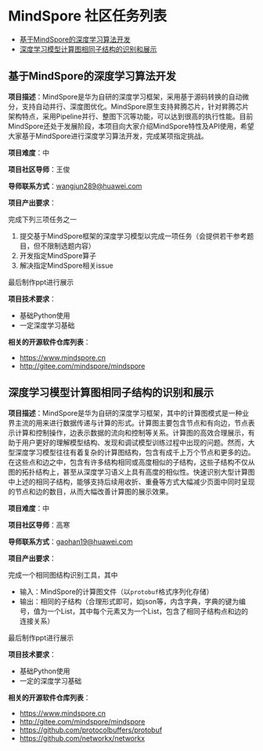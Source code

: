 # MindSpore 社区任务列表

- [基于MindSpore的深度学习算法开发](#基于MindSpore的深度学习算法开发)
- [深度学习模型计算图相同子结构的识别和展示](#深度学习模型计算图相同子结构的识别和展示)

## 基于MindSpore的深度学习算法开发

**项目描述**：MindSpore是华为自研的深度学习框架，采用基于源码转换的自动微分，支持自动并行、深度图优化。MindSpore原生支持昇腾芯片，针对昇腾芯片架构特点，采用Pipeline并行、整图下沉等功能，可以达到很高的执行性能。目前MindSpore还处于发展阶段，本项目向大家介绍MindSpore特性及API使用，希望大家基于MindSpore进行深度学习算法开发，完成某项指定挑战。

**项目难度**：中

**项目社区导师**：王俊

**导师联系方式**：<wangjun289@huawei.com>

**项目产出要求**：

完成下列三项任务之一

1. 提交基于MindSpore框架的深度学习模型以完成一项任务（会提供若干参考题目，但不限制选题内容）
2. 开发指定MindSpore算子
3. 解决指定MindSpore相关issue

最后制作ppt进行展示

**项目技术要求**：

- 基础Python使用
- 一定深度学习基础

**相关的开源软件仓库列表**：

- https://www.mindspore.cn
- http://gitee.com/mindspore/mindspore

## 深度学习模型计算图相同子结构的识别和展示

**项目描述**：MindSpore是华为自研的深度学习框架，其中的计算图模式是一种业界主流的用来进行数据传递与计算的形式。计算图主要包含节点和有向边，节点表示计算和控制操作，边表示数据的流向和控制等关系。计算图的高效合理展示，有助于用户更好的理解模型结构、发现和调试模型训练过程中出现的问题。然而，大型深度学习模型往往有着复杂的计算图结构，包含有成千上万个节点和更多的边。在这些点和边之中，包含有许多结构相同或高度相似的子结构，这些子结构不仅从图的拓扑结构上，甚至从深度学习语义上具有高度的相似性。快速识别大型计算图中上述的相同子结构，能够支持后续用收折、重叠等方式大幅减少页面中同时呈现的节点和边的数目，从而大幅改善计算图的展示效果。

**项目难度**：中

**项目社区导师**：高寒

**导师联系方式**：<gaohan19@huawei.com>

**项目产出要求**：

完成一个相同图结构识别工具，其中

- 输入：MindSpore的计算图文件（以`protobuf`格式序列化存储）
- 输出：相同的子结构（合理形式即可，如json等，内含字典，字典的键为编号，值为一个List，其中每个元素又为一个List，包含了相同子结构点和边的连接关系）

最后制作ppt进行展示

**项目技术要求**：

- 基础Python使用
- 一定的深度学习基础

**相关的开源软件仓库列表**：

- https://www.mindspore.cn
- http://gitee.com/mindspore/mindspore
- https://github.com/protocolbuffers/protobuf
- https://github.com/networkx/networkx
